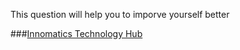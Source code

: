 This question will help you to imporve yourself better 

###[Innomatics Technology Hub](www.innomaics.in)
